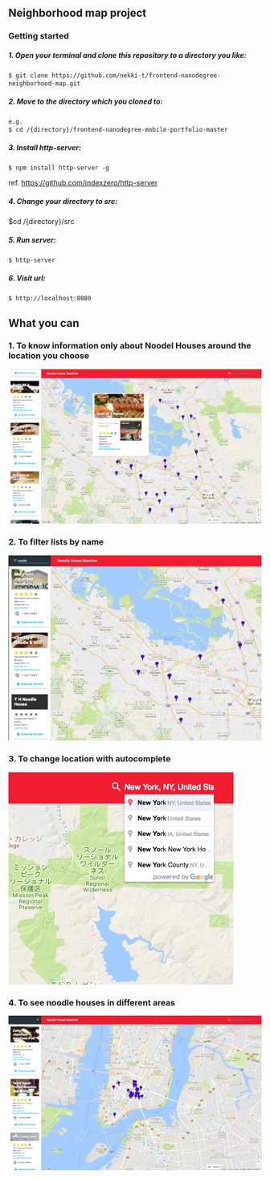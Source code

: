 ## Neighborhood map project
### Getting started

##### 1. Open your terminal and clone this repository to a directory you like:
```
$ git clone https://github.com/nekki-t/frontend-nanodegree-neighborhood-map.git
```
##### 2. Move to the directory which you cloned to:
```
e.g.
$ cd /{directory}/frontend-nanodegree-mobile-portfolio-master
```
##### 3. Install http-server:
```
$ npm install http-server -g
```
ref. https://github.com/indexzero/http-server
##### 4. Change your directory to src:
$cd /{directory}/src

##### 5. Run server:
```
$ http-server
```
##### 6. Visit url:
```
$ http://localhost:8080
```

## What you can
### 1. To know information only about Noodel Houses around the location you choose
![alt_text](./readme-images/top.png "top image")

### 2. To filter lists by name
![alt_text](./readme-images/filter.png "filter image")

### 3. To change location with autocomplete
![alt_text](./readme-images/change-near.png "change-near image")

### 4. To see noodle houses in different areas
![alt_text](./readme-images/new-location.png "new-location image")
